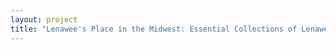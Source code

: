 ```yaml
--- 
layout: project 
title: "Lenawee's Place in the Midwest: Essential Collections of Lenawee Archival Repositories (1870 - 1950)" 
---
```



